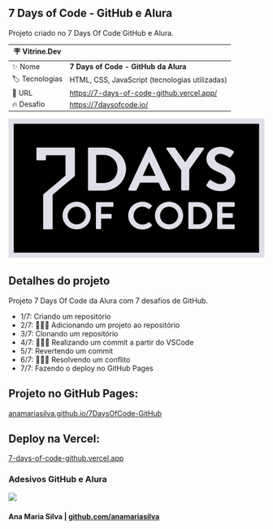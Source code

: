 ## 7 Days of Code - GitHub e Alura

Projeto criado no 7 Days Of Code GitHub e Alura.

| :placard: Vitrine.Dev |                                                |
| --------------------- | ---------------------------------------------- |
| :sparkles: Nome       | **7 Days of Code - GitHub da Alura**           |
| :label: Tecnologias   | HTML, CSS, JavaScript (tecnologias utilizadas) |
| :rocket: URL          | https://7-days-of-code-github.vercel.app/      |
| :fire: Desafio        | https://7daysofcode.io/                        |

<!-- Inserir imagem com a #vitrinedev ao final do link -->

![](background.svg#vitrinedev)

## Detalhes do projeto

Projeto 7 Days Of Code da Alura com 7 desafios de GitHub.

- 1/7: Criando um repositório
- 2/7: 👩🏽‍💻 Adicionando um projeto ao repositório
- 3/7: Clonando um repositório
- 4/7: 👩🏽‍💻 Realizando um commit a partir do VSCode
- 5/7: Revertendo um commit
- 6/7: 👩🏽‍💻 Resolvendo um conflito
- 7/7: Fazendo o deploy no GitHub Pages

## Projeto no GitHub Pages:

[anamariasilva.github.io/7DaysOfCode-GitHub](https://anamariasilva.github.io/7DaysOfCode-GitHub/)

## Deploy na Vercel:

[7-days-of-code-github.vercel.app](https://7-days-of-code-github.vercel.app/)

### Adesivos GitHub e Alura

![](https://www.anamaria.dev.br/github/7daysofcode-aluraegithub.jpg)

#### Ana Maria Silva | [github.com/anamariasilva](https://github.com/anamariasilva)
